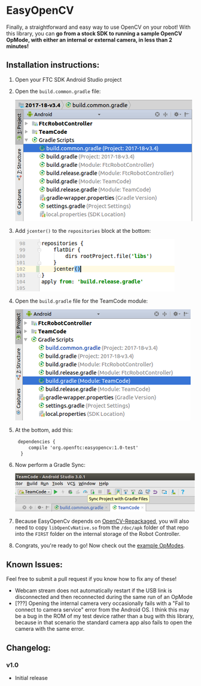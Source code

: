 # EasyOpenCV

Finally, a straightforward and easy way to use OpenCV on your robot! With this library, you can **go from a stock SDK to running a sample OpenCV OpMode, with either an internal or external camera, in less than 2 minutes!**

## Installation instructions:

1. Open your FTC SDK Android Studio project
2. Open the `build.common.gradle` file:

    ![img-here](doc/images/build-common-gradle.png)

3. Add `jcenter()` to the `repositories` block at the bottom:

    ![img-here](doc/images/jcenter.png)

4. Open the `build.gradle` file for the TeamCode module:

    ![img-here](doc/images/teamcode-gradle.png)

5. At the bottom, add this:

        dependencies {
            compile 'org.openftc:easyopencv:1.0-test'
         }

6. Now perform a Gradle Sync:

    ![img-her](doc/images/gradle-sync.png)

7. Because EasyOpenCv depends on [OpenCV-Repackaged](https://github.com/OpenFTC/OpenCV-Repackaged), you will also need to copy `libOpenCvNative.so` from the `/doc/apk` folder of that repo into the `FIRST` folder on the internal storage of the Robot Controller.

8. Congrats, you're ready to go! Now check out the [example OpModes](https://github.com/OpenFTC/EasyOpenCV/tree/master/examples/src/main/java/org/openftc/easyopencv/examples).

## Known Issues:

Feel free to submit a pull request if you know how to fix any of these!

 - Webcam stream does not automatically restart if the USB link is disconnected and then reconnected during the same run of an OpMode
 - [???] Opening the internal camera very occasionally fails with a "Fail to connect to camera service" error from the Android OS. I think this may be a bug in the ROM of my test device rather than a bug with this library, because in that scenario the standard camera app also fails to open the camera with the same error.

## Changelog:

### v1.0

 - Initial release